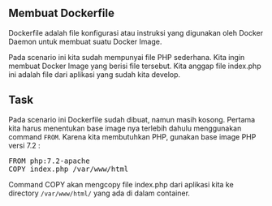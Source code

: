 ## Membuat Dockerfile

Dockerfile adalah file konfigurasi atau instruksi yang digunakan oleh Docker Daemon untuk membuat suatu Docker Image.

Pada scenario ini kita sudah mempunyai file PHP sederhana. Kita ingin membuat Docker Image yang berisi file tersebut. Kita anggap file index.php ini adalah file dari aplikasi yang sudah kita develop.

## Task

Pada scenario ini Dockerfile sudah dibuat, namun masih kosong. Pertama kita harus menentukan base image nya terlebih dahulu menggunakan command `FROM`. Karena kita membutuhkan PHP, gunakan base image PHP versi 7.2 :

<pre class="file" data-filename="Dockerfile">
FROM php:7.2-apache
COPY index.php /var/www/html
</pre>

Command COPY akan mengcopy file index.php dari aplikasi kita ke directory `/var/www/html/` yang ada di dalam container.
